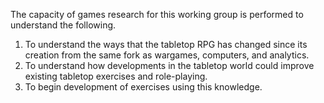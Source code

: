 The capacity of games research for this working group is performed to understand the following. 

1. To understand the ways that the tabletop RPG has changed since its creation from the same fork as wargames, computers, and analytics. 
2. To understand how developments in the tabletop world could improve existing tabletop exercises and role-playing. 
3. To begin development of exercises using this knowledge.

